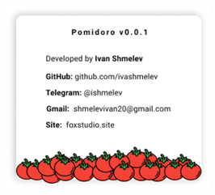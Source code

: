 <p align="center">
  <img src="https://github.com/ivashmelev/Pomodoro/raw/master/src/assets/img/about.png" width="400" title="hover text">
</p>
